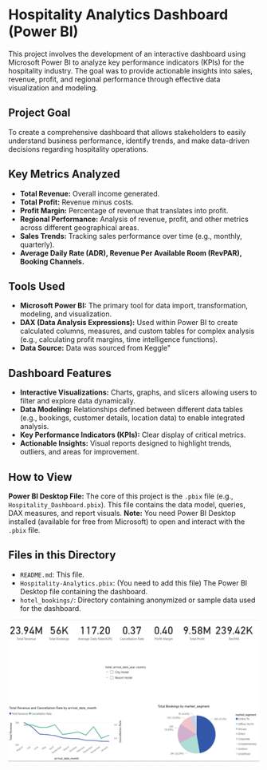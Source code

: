 # Hospitality Analytics Dashboard (Power BI)

This project involves the development of an interactive dashboard using Microsoft Power BI to analyze key performance indicators (KPIs) for the hospitality industry. The goal was to provide actionable insights into sales, revenue, profit, and regional performance through effective data visualization and modeling.

## Project Goal

To create a comprehensive dashboard that allows stakeholders to easily understand business performance, identify trends, and make data-driven decisions regarding hospitality operations.

## Key Metrics Analyzed

* **Total Revenue:** Overall income generated.
* **Total Profit:** Revenue minus costs.
* **Profit Margin:** Percentage of revenue that translates into profit.
* **Regional Performance:** Analysis of revenue, profit, and other metrics across different geographical areas.
* **Sales Trends:** Tracking sales performance over time (e.g., monthly, quarterly).
* **Average Daily Rate (ADR), Revenue Per Available Room (RevPAR), Booking Channels.**

## Tools Used

* **Microsoft Power BI:** The primary tool for data import, transformation, modeling, and visualization.
* **DAX (Data Analysis Expressions):** Used within Power BI to create calculated columns, measures, and custom tables for complex analysis (e.g., calculating profit margins, time intelligence functions).
* **Data Source:** Data was sourced from Keggle"

## Dashboard Features

* **Interactive Visualizations:** Charts, graphs, and slicers allowing users to filter and explore data dynamically.
* **Data Modeling:** Relationships defined between different data tables (e.g., bookings, customer details, location data) to enable integrated analysis.
* **Key Performance Indicators (KPIs):** Clear display of critical metrics.
* **Actionable Insights:** Visual reports designed to highlight trends, outliers, and areas for improvement.

## How to View

  **Power BI Desktop File:** The core of this project is the `.pbix` file (e.g., `Hospitality_Dashboard.pbix`). This file contains the data model, queries, DAX measures, and report visuals.
  **Note:** You need Power BI Desktop installed (available for free from Microsoft) to open and interact with the `.pbix` file.


## Files in this Directory

* `README.md`: This file.
* `Hospitality-Analytics.pbix`: (You need to add this file) The Power BI Desktop file containing the dashboard.
* `hotel_bookings/`: Directory containing anonymized or sample data used for the dashboard.


![Dashboard](snapshot.png)  

